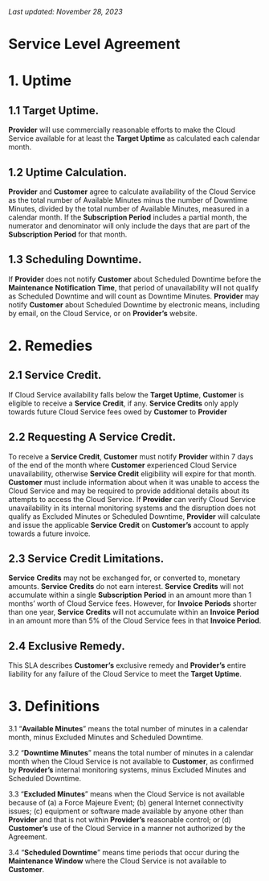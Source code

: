 *Last updated: November 28, 2023*

# Service Level Agreement

# 1. **Uptime** 

## 1.1 Target Uptime. 
**Provider** will use commercially reasonable efforts to make the Cloud Service available for at least the **Target Uptime** as calculated each calendar month. 

## 1.2 Uptime Calculation. 
**Provider** and **Customer** agree to calculate availability of the Cloud Service as the total number of Available Minutes minus the number of Downtime Minutes, divided by the total number of Available Minutes, measured in a calendar month. If the **Subscription Period** includes a partial month, the numerator and denominator will only include the days that are part of the **Subscription Period** for that month. 

## 1.3 Scheduling Downtime. 
If **Provider** does not notify **Customer** about Scheduled Downtime before the **Maintenance** **Notification** **Time**, that period of unavailability will not qualify as Scheduled Downtime and will count as Downtime Minutes. **Provider** may notify **Customer** about Scheduled Downtime by electronic means, including by email, on the Cloud Service, or on **Provider’s** website.

# 2. **Remedies**

## 2.1 Service Credit. 
If Cloud Service availability falls below the **Target Uptime**, **Customer** is eligible to receive a **Service Credit**, if any. **Service Credits** only apply towards future Cloud Service fees owed by **Customer** to **Provider** 

## 2.2 Requesting A Service Credit. 
To receive a **Service Credit**, **Customer** must notify **Provider** within 7 days of the end of the month where **Customer** experienced Cloud Service unavailability, otherwise **Service Credit** eligibility will expire for that month. **Customer** must include information about when it was unable to access the Cloud Service and may be required to provide additional details about its attempts to access the Cloud Service. If **Provider** can verify Cloud Service unavailability in its internal monitoring systems and the disruption does not qualify as Excluded Minutes or Scheduled Downtime, **Provider** will calculate and issue the applicable **Service Credit** on **Customer’s** account to apply towards a future invoice. 

## 2.3 Service Credit Limitations. 
**Service** **Credits** may not be exchanged for, or converted to, monetary amounts. **Service** **Credits** do not earn interest. **Service** **Credits** will not accumulate within a single **Subscription** **Period** in an amount more than 1 months’ worth of Cloud Service fees. However, for **Invoice** **Periods** shorter than one year, **Service** **Credits** will not accumulate within an **Invoice Period** in an amount more than 5% of the Cloud Service fees in that **Invoice Period**. 

## 2.4 Exclusive Remedy. 
This SLA describes **Customer’s** exclusive remedy and **Provider’s** entire liability for any failure of the Cloud Service to meet the **Target** **Uptime**.

# 3. **Definitions**

3.1 “**Available Minutes**” means the total number of minutes in a calendar month, minus Excluded Minutes and Scheduled Downtime.

3.2 “**Downtime Minutes**” means the total number of minutes in a calendar month when the Cloud Service is not available to **Customer**, as confirmed by **Provider’s** internal monitoring systems, minus Excluded Minutes and Scheduled Downtime.

3.3 “**Excluded Minutes**” means when the Cloud Service is not available because of (a) a Force Majeure Event; (b) general Internet connectivity issues; (c) equipment or software made available by anyone other than **Provider** and that is not within **Provider’s** reasonable control; or (d) **Customer’s** use of the Cloud Service in a manner not authorized by the Agreement.

3.4 “**Scheduled Downtime**” means time periods that occur during the **Maintenance Window** where the Cloud Service is not available to **Customer**.
